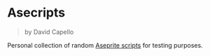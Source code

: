# Asecripts

> by David Capello

Personal collection of random [Aseprite scripts](https://github.com/aseprite/aseprite) for testing purposes.
